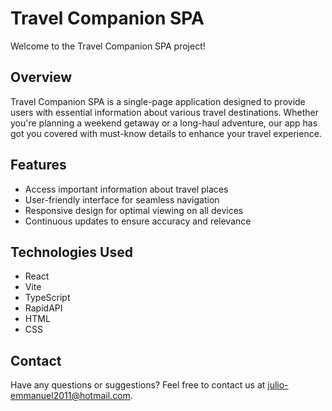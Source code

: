 # Travel Companion SPA

Welcome to the Travel Companion SPA project!

## Overview

Travel Companion SPA is a single-page application designed to provide users with essential information about various travel destinations. Whether you're planning a weekend getaway or a long-haul adventure, our app has got you covered with must-know details to enhance your travel experience.

## Features

- Access important information about travel places
- User-friendly interface for seamless navigation
- Responsive design for optimal viewing on all devices
- Continuous updates to ensure accuracy and relevance

## Technologies Used

- React
- Vite
- TypeScript
- RapidAPI
- HTML
- CSS

## Contact

Have any questions or suggestions? Feel free to contact us at julio-emmanuel2011@hotmail.com.
